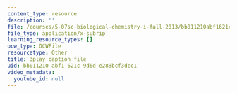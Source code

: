 ```yaml
---
content_type: resource
description: ''
file: /courses/5-07sc-biological-chemistry-i-fall-2013/bb011210abf1621c9d6de288bcf3dcc1_56vQ0S2eAjw.srt
file_type: application/x-subrip
learning_resource_types: []
ocw_type: OCWFile
resourcetype: Other
title: 3play caption file
uid: bb011210-abf1-621c-9d6d-e288bcf3dcc1
video_metadata:
  youtube_id: null
---
```

